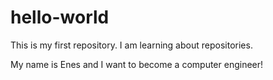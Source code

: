# hello-world
This is my first repository. I am learning about repositories.

My name is Enes and I want to become a computer engineer!
